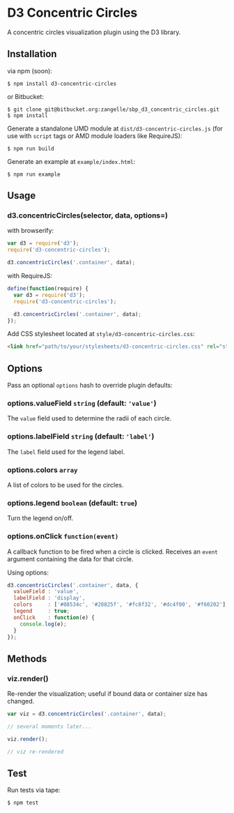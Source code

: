 # D3 Concentric Circles

A concentric circles visualization plugin using the D3 library.

## Installation

via npm (soon):

```
$ npm install d3-concentric-circles
```

or Bitbucket:

```
$ git clone git@bitbucket.org:zangelle/sbp_d3_concentric_circles.git
$ npm install
```

Generate a standalone UMD module at `dist/d3-concentric-circles.js` (for use with `script` tags or AMD module loaders like RequireJS):

```
$ npm run build
```

Generate an example at `example/index.html`:

```
$ npm run example
```

## Usage

### d3.concentricCircles(selector, data, options=)

with browserify:

```js
var d3 = require('d3');
require('d3-concentric-circles');

d3.concentricCircles('.container', data);
```

with RequireJS:

```js
define(function(require) {
  var d3 = require('d3');
  require('d3-concentric-circles');

  d3.concentricCircles('.container', data);
});
```

Add CSS stylesheet located at `style/d3-concentric-circles.css`:

```html
<link href="path/to/your/stylesheets/d3-concentric-circles.css" rel="stylesheet">
```

## Options

Pass an optional `options` hash to override plugin defaults:

### options.valueField `string` (default: `'value'`)
The `value` field used to determine the radii of each circle.

### options.labelField `string` (default: `'label'`)
The `label` field used for the legend label.

### options.colors `array`
A list of colors to be used for the circles.

### options.legend `boolean` (default: `true`)
Turn the legend on/off.

### options.onClick `function(event)`
A callback function to be fired when a circle is clicked. Receives an `event` argument containing the data for that circle.

Using options:
```js
d3.concentricCircles('.container', data, {
  valueField : 'value',
  labelField : 'display',
  colors     : ['#08534c', '#28825f', '#fc8f32', '#dc4f00', '#f60202'],
  legend     : true;
  onClick    : function(e) {
    console.log(e);
  }
});
```

## Methods

### viz.render()
Re-render the visualization; useful if bound data or container size has changed.

```js
var viz = d3.concentricCircles('.container', data);

// several moments later...

viz.render();

// viz re-rendered
```

## Test
Run tests via tape:

```
$ npm test
```
